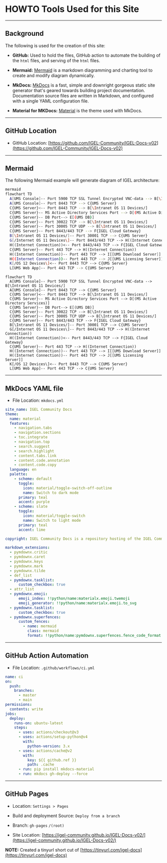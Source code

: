 # HOWTO Tools Used for this Site

-----

## Background

The following is used for the creation of this site:

- **GitHub:** Used to hold the files, GitHub action to automate the building of the `html` files, and serving of the `html` files.

- **Mermaid:** [Mermaid](https://mermaid.js.org/) is a markdown diagramming and charting tool to create and modify diagram dynamically.

- **MkDocs:** [MkDocs](https://www.mkdocs.org/) is a fast, simple and downright gorgeous static site generator that's geared towards building project documentation. Documentation source files are written in Markdown, and configured with a single YAML configuration file.

- **Material for MKDocs:** [Material](https://squidfunk.github.io/mkdocs-material/) is the theme used with MkDocs.

-----

## GitHub Location

- GitHub Location: [https://github.com/IGEL-Community/IGEL-Docs-v02](https://github.com/IGEL-Community/IGEL-Docs-v02)

-----

## Mermaid

The following Mermaid example will generate diagram of IGEL architecture:

```bash linenums="1"
mermaid
flowchart TD
  A[UMS Console]-- Port 5900 TCP SSL Tunnel Encrypted VNC-data --> B[\Intranet OS 11 Devices/]
  A[UMS Console]-- Port 8443 TCP --> C{UMS Server}
  C{UMS Server}<-- Port 8443 TCP --> B[\Intranet OS 11 Devices/]
  C{UMS Server}-- MS Active Directory Services Port --> D[(MS Active Directory Services)]
  C{UMS Server}-- DB Port--> E[(UMS DB)]
  C{UMS Server}-- Port 30022 TCP --> B[\Intranet OS 11 Devices/]
  C{UMS Server}-- Port 30005 TCP UDP --> B[\Intranet OS 11 Devices/]
  C{UMS Server}-- Port 8443/443 TCP --> F{IGEL Cloud Gateway}
  B[\Intranet OS 11 Devices/]-- Port 30001 TCP --> C{UMS Server}
  G[/Internet OS 11 Devices\]-- Port 8443/443 TCP --> H((Internet Connection))
  H((Internet Connection))<-- Port 8443/443 TCP --> F{IGEL Cloud Gateway}
  C{UMS Server}-- Port 443 TCP --> H((Internet Connection))
  H((Internet Connection))-- Port 443 TCP --> I[[UMS Download Server]]
  H((Internet Connection))-- Port 443 TCP --> J[[UMS Licensing Server]]
  K[/OS 12 Devices\]<-- Port 8443 TCP --> C{UMS Server}
  L[UMS Web App]-- Port 443 TCP --> C{UMS Server}
```

```mermaid
flowchart TD
  A[UMS Console]-- Port 5900 TCP SSL Tunnel Encrypted VNC-data --> B[\Intranet OS 11 Devices/]
  A[UMS Console]-- Port 8443 TCP --> C{UMS Server}
  C{UMS Server}<-- Port 8443 TCP --> B[\Intranet OS 11 Devices/]
  C{UMS Server}-- MS Active Directory Services Port --> D[(MS Active Directory Services)]
  C{UMS Server}-- DB Port--> E[(UMS DB)]
  C{UMS Server}-- Port 30022 TCP --> B[\Intranet OS 11 Devices/]
  C{UMS Server}-- Port 30005 TCP UDP --> B[\Intranet OS 11 Devices/]
  C{UMS Server}-- Port 8443/443 TCP --> F{IGEL Cloud Gateway}
  B[\Intranet OS 11 Devices/]-- Port 30001 TCP --> C{UMS Server}
  G[/Internet OS 11 Devices\]-- Port 8443/443 TCP --> H((Internet Connection))
  H((Internet Connection))<-- Port 8443/443 TCP --> F{IGEL Cloud Gateway}
  C{UMS Server}-- Port 443 TCP --> H((Internet Connection))
  H((Internet Connection))-- Port 443 TCP --> I[[UMS Download Server]]
  H((Internet Connection))-- Port 443 TCP --> J[[UMS Licensing Server]]
  K[/OS 12 Devices\]<-- Port 8443 TCP --> C{UMS Server}
  L[UMS Web App]-- Port 443 TCP --> C{UMS Server}
```

-----

## MkDocs YAML file

- File Location: `mkdocs.yml`

```yaml linenums="1"
site_name: IGEL Community Docs
theme:
  name: material
  features:
    - navigation.tabs
    - navigation.sections
    - toc.integrate
    - navigation.top
    - search.suggest
    - search.highlight
    - content.tabs.link
    - content.code.annotation
    - content.code.copy
  language: en
  palette:
    - scheme: default
      toggle:
        icon: material/toggle-switch-off-outline 
        name: Switch to dark mode
      primary: teal
      accent: purple 
    - scheme: slate 
      toggle:
        icon: material/toggle-switch
        name: Switch to light mode    
      primary: teal
      accent: lime

copyright: IGEL Community Docs is a repository hosting of the IGEL Community related documentation. This documentation is without any warranty or support by IGEL Technology.

markdown_extensions:
  - pymdownx.critic
  - pymdownx.caret
  - pymdownx.keys
  - pymdownx.mark
  - pymdownx.tilde
  - def_list
  - pymdownx.tasklist:
      custom_checkbox: true
  - attr_list
  - pymdownx.emoji:
      emoji_index: !!python/name:materialx.emoji.twemoji
      emoji_generator: !!python/name:materialx.emoji.to_svg
  - pymdownx.tasklist:
      custom_checkbox: true
  - pymdownx.superfences:
      custom_fences:
        - name: mermaid
          class: mermaid
          format: !!python/name:pymdownx.superfences.fence_code_format

```

-----

## GitHub Action Automation

- File Location: `.github/workflows/ci.yml`

```yaml linenums="1"
name: ci 
on:
  push:
    branches:
      - master 
      - main
permissions:
  contents: write
jobs:
  deploy:
    runs-on: ubuntu-latest
    steps:
      - uses: actions/checkout@v3
      - uses: actions/setup-python@v4
        with:
          python-version: 3.x
      - uses: actions/cache@v2
        with:
          key: ${{ github.ref }}
          path: .cache
      - run: pip install mkdocs-material 
      - run: mkdocs gh-deploy --force
```

-----

## GitHub Pages

- Location: `Settings > Pages`

- Build and deployment Source: `Deploy from a branch`

- Branch: `gh-pages` `/(root)`

- Site Location: [https://igel-community.github.io/IGEL-Docs-v02/](https://igel-community.github.io/IGEL-Docs-v02/)

**NOTE:** Created a tinyurl short cut of [https://tinyurl.com/igel-docs](https://tinyurl.com/igel-docs)
